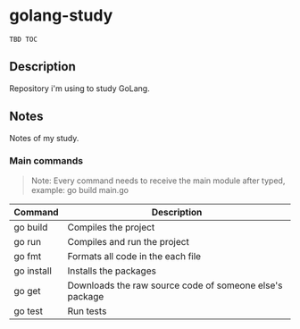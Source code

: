 # golang-study

`TBD TOC`

## Description
Repository i'm using to study GoLang.
## Notes
Notes of my study.

### Main commands
> Note: Every command needs to receive the main module after typed, example: go build main.go

Command | Description |
--------|-------------|
go build | Compiles the project
go run | Compiles and run the project
go fmt | Formats all code in the each file
go install | Installs the packages
go get | Downloads the raw source code of someone else's package
go test | Run tests